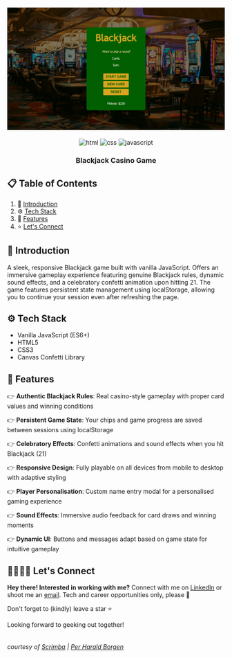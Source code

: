 <div align="center">
  <br />
    <img src="/assets/images/preview.png" alt="preview" width="800">
  <br />
  <br />

  <div>
    <img src="https://img.shields.io/badge/-HTML5-black?style=for-the-badge&logo=html5&logoColor=white&color=%23E34F26" alt="html" />
    <img src="https://img.shields.io/badge/-CSS3-black?style=for-the-badge&logo=css3&logoColor=white&color=%231572B6" alt="css" />
    <img src="https://img.shields.io/badge/-JavaScript-black?style=for-the-badge&logo=javascript&logoColor=black&color=%23F7DF1E" alt="javascript" />
  </div>

  <h3 align="center">Blackjack Casino Game</h3>
</div>

## 📋 <a name="table">Table of Contents</a>

1. 🤖 [Introduction](#introduction)
2. ⚙️ [Tech Stack](#tech-stack)
3. 🔋 [Features](#features)
4. ⭐ [Let's Connect](#follow-me)

## <a name="introduction">🤖 Introduction</a>

A sleek, responsive Blackjack game built with vanilla JavaScript. Offers an immersive gameplay experience featuring genuine Blackjack rules, dynamic sound effects, and a celebratory confetti animation upon hitting 21. The game features persistent state management using localStorage, allowing you to continue your session even after refreshing the page.

## <a name="tech-stack">⚙️ Tech Stack</a>

- Vanilla JavaScript (ES6+)
- HTML5
- CSS3
- Canvas Confetti Library

## <a name="features">🔋 Features</a>

👉 **Authentic Blackjack Rules**: Real casino-style gameplay with proper card values and winning conditions

👉 **Persistent Game State**: Your chips and game progress are saved between sessions using localStorage

👉 **Celebratory Effects**: Confetti animations and sound effects when you hit Blackjack (21)

👉 **Responsive Design**: Fully playable on all devices from mobile to desktop with adaptive styling

👉 **Player Personalisation**: Custom name entry modal for a personalised gaming experience

👉 **Sound Effects**: Immersive audio feedback for card draws and winning moments

👉 **Dynamic UI**: Buttons and messages adapt based on game state for intuitive gameplay

## <a name="follow-me">🫱🏽‍🫲🏼 Let's Connect</a>
**Hey there! Interested in working with me?** 
Connect with me on [LinkedIn](https://www.linkedin.com/in/themelodyemmanuel) or shoot me an [email](mailto:melodyemmanuel152@gmail.com). Tech and career opportunities only, please 👀

Don't forget to (kindly) leave a star ⭐

Looking forward to geeking out together!
<br/>
<br/>
<br/>
<i>courtesy of [Scrimba](https://www.scrimba.com) | [Per Harald Borgen](https://github.com/perborgen)</i>
